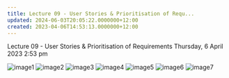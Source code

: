 ```yaml
---
title: Lecture 09 - User Stories & Prioritisation of Requ...
updated: 2024-06-03T20:05:22.0000000+12:00
created: 2023-04-06T14:53:13.0000000+12:00
---
```


Lecture 09 - User Stories & Prioritisation of Requirements
Thursday, 6 April 2023
2:53 pm

![image1](../../../../resources/1e874e56b6ea4a8b9e4d4edd585f1642.png)
![image2](../../../../resources/e8cac2b328ca477f973d53ef177c7c0a.png)
![image3](../../../../resources/1c724ed4c97d4519ae6c724fdf129578.png)
![image4](../../../../resources/9c340ffbae4941d9b2d397267616e2ea.png)
![image5](../../../../resources/a606db7b21d94d35949daa054db4ebf0.png)
![image6](../../../../resources/cd6002aae50d4eb4a773ee67a5995b5a.png)
![image7](../../../../resources/4a739057a99847ec8a0e1d021d3962c5.png)
